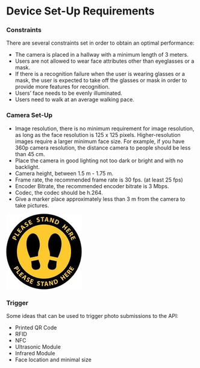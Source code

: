 # Device Set-Up Requirements

### 

### Constraints

There are several constraints set in order to obtain an optimal performance:

* The camera is placed in a hallway with a  minimum length of 3 meters.
* Users are not allowed to wear face attributes other than eyeglasses or a mask.
* If there is a recognition failure when the user is wearing glasses or a mask, the user is expected to take off the glasses or mask in order to provide more features for recognition.
* Users’ face needs to be evenly illuminated.
* Users need to walk at an average walking pace.

### Camera Set-Up

* Image resolution, there is no minimum requirement for image resolution, as long as the face resolution is 125 x 125 pixels. Higher-resolution images require a larger minimum face size. For example, if you have 360p camera resolution, the distance camera to people should be less than 45 cm.
* Place the camera in good lighting not too dark or bright and with no backlight.
* Camera height, between 1.5 m - 1.75 m.
* Frame rate, the recommended frame rate is 30 fps. \(at least 25 fps\) 
* Encoder Bitrate, the recommended encoder bitrate is 3 Mbps.
* Codec, the codec should be h.264.
* Give a marker place approximately less than 3 m from the camera to take pictures.

![Marker Example](../.gitbook/assets/image%20%281%29.png)

### Trigger

Some ideas that can be used to trigger photo submissions to the API:

* Printed QR Code
* RFID
* NFC
* Ultrasonic Module
* Infrared Module
* Face location and minimal size



